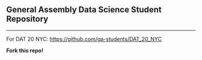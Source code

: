 ## General Assembly Data Science Student Repository

---

For DAT 20 NYC: https://github.com/ga-students/DAT_20_NYC

**Fork this repo!**

